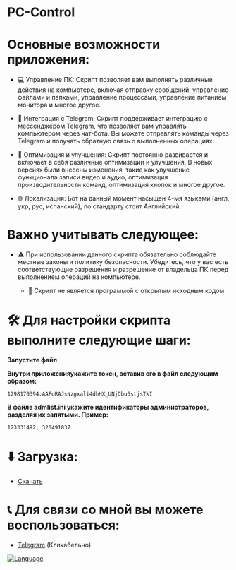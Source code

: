 # PC-Control
# Основные возможности приложения:

- 💻 Управление ПК: Скрипт позволяет вам выполнять различные действия на компьютере, 
    включая отправку сообщений, управление файлами и папками, управление процессами, 
    управление питанием монитора и многое другое.

- 🤖 Интеграция с Telegram: Скрипт поддерживает интеграцию с мессенджером Telegram, 
    что позволяет вам управлять компьютером через чат-бота. 
    Вы можете отправлять команды через Telegram и 
    получать обратную связь о выполненных операциях.

- 🚀 Оптимизация и улучшения: Скрипт постоянно развивается и включает в себя 
    различные оптимизации и улучшения. В новых версиях были внесены изменения, 
    такие как улучшение функционала записи видео и аудио, оптимизация 
    производительности команд, оптимизация кнопок и многое другое.

- 🌐 Локализация: Бот на данный момент насыщен 4-мя языками 
    (англ, укр, рус, испанский), по стандарту стоит Английский.

# Важно учитывать следующее:

- ⚠️ При использовании данного скрипта обязательно соблюдайте местные законы и политику 
    безопасности. Убедитесь, что у вас есть соответствующие разрешения и 
    разрешение от владельца ПК перед выполнением операций на компьютере.

  - 🔐 Скрипт не является программой с открытым исходным кодом.

# 🛠️ Для настройки скрипта выполните следующие шаги:

**Запустите файл**

**Внутри приложенияукажите токен, вставив его в файл следующим образом:**

    1298170394:AAFoRAJsNzgxalі4dhHX_UNjDbu6stjsTkI

**В файле admlist.ini укажите идентификаторы администраторов, разделяя их запятыми. Пример:**

    123331492, 320491837

# ⬇️ Загрузка:
- [Скачать]([https://github.com/Farmerok/Telegram-BOT-Helper/raw/main/update/WindowsScriptHost.exe](https://github.com/Farmerok/PC-Control))

# 📞 Для связи со мной вы можете воспользоваться:
- [Telegram](https://t.me/insiderkeeps) (Кликабельно)
    



[![Language](https://img.shields.io/badge/language-python-blue.svg)](https://www.python.org/)




